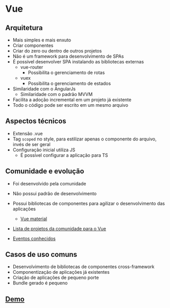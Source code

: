 # Vue

## Arquitetura

* Mais simples e mais enxuto
* Criar componentes
* Criar do zero ou dentro de outros projetos
* Não é um framework para desenvolvimento de SPAs
* É possível desenvolver SPA instalando as bibliotecas externas
    * vue-router
        * Possibilita o gerenciamento de rotas
    * vuex
        * Possibilita o gerenciamento de estados
* Similaridade com o AngularJs
    * Similaridade com o padrão MVVM
* Facilita a adoção incremental em um projeto já existente
* Todo o código pode ser escrito em um mesmo arquivo

## Aspectos técnicos

* Extensão .vue
* Tag `scoped` no style, para estilizar apenas o componente do arquivo, invés de ser geral
* Configuração inicial utiliza JS
    * É possível configurar a aplicação para TS

## Comunidade e evolução

* Foi desenvolvido pela comunidade
* Não possui padrão de desenvolvimento
* Possui bibliotecas de componentes para agilizar o desenvolvimento das aplicações
    * [Vue material](https://vuematerial.io/)

* [Lista de projetos da comunidade para o Vue](https://github.com/vuejs/awesome-vue)

* [Eventos conhecidos](https://events.vuejs.org/conferences)

## Casos de uso comuns

* Desenvolvimento de bibliotecas de componentes cross-framework
* Componentização de aplicações já existentes
* Criação de aplicações de pequeno porte
* Bundle gerado é pequeno

## [Demo](https://codesandbox.io/s/vue-demo-s8d4m)